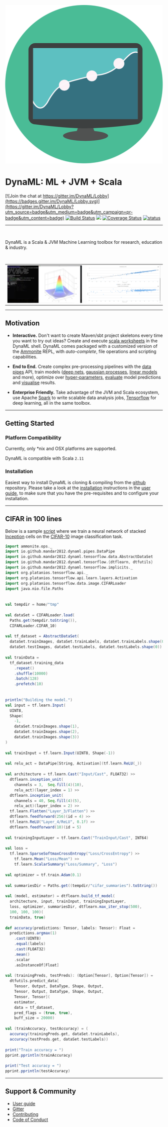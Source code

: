 ![3dplot](docs/images/dynaml_logo3.png)

# DynaML: ML + JVM + Scala


[![Join the chat at https://gitter.im/DynaML/Lobby](https://badges.gitter.im/DynaML/Lobby.svg)](https://gitter.im/DynaML/Lobby?utm_source=badge&utm_medium=badge&utm_campaign=pr-badge&utm_content=badge) [![Build Status](https://travis-ci.org/transcendent-ai-labs/DynaML.svg?branch=master)](https://travis-ci.org/transcendent-ai-labs/DynaML) [![](https://jitpack.io/v/transcendent-ai-labs/DynaML.svg)](https://jitpack.io/#transcendent-ai-labs/DynaML)
[![Coverage Status](https://coveralls.io/repos/github/transcendent-ai-labs/DynaML/badge.svg)](https://coveralls.io/github/transcendent-ai-labs/DynaML)
[![status](http://joss.theoj.org/papers/a561bdd3e960c5b0718c67c3f73c6f3b/status.svg)](http://joss.theoj.org/papers/a561bdd3e960c5b0718c67c3f73c6f3b)

------------------

<br/>

DynaML is a Scala & JVM Machine Learning toolbox for research, education & industry.

<br/>

<table>
    <tr>
        <th> <img src="docs-old/images/plot3dsmall.jpeg" alt="Plot3d"> </th> 
        <th> <img src="docs-old/images/plots_small.png" alt="Plot2d"> </th>
    </tr>
</table>


------------------

## Motivation


 - __Interactive.__ Don't want to create Maven/sbt project skeletons
 every time you want to try out ideas? Create and execute [scala worksheets](scripts/randomvariables.sc) 
 in the DynaML shell. DynaML comes packaged with a customized version of the [Ammonite](http://ammonite.io) REPL, 
 with *auto-complete*, file operations and scripting capabilities.  
 
 - __End to End.__ Create complex pre-processing pipelines with the [data pipes](https://transcendent-ai-labs.github.io/DynaML/pipes/pipes/) API, 
 train models ([deep nets](scripts/cifar.sc), [gaussian processes](https://transcendent-ai-labs.github.io/DynaML/core/core_gp/), 
 [linear models](https://transcendent-ai-labs.github.io/DynaML/core/core_glm/) and more), 
 optimize over [hyper-parameters](https://transcendent-ai-labs.github.io/DynaML/core/core_opt_global/), 
 [evaluate](https://transcendent-ai-labs.github.io/DynaML/core/core_model_evaluation/) model predictions and 
 [visualise](https://transcendent-ai-labs.github.io/DynaML/core/core_graphics/) results.
 
 - __Enterprise Friendly.__ Take advantage of the JVM and Scala ecosystem, use Apache [Spark](https://spark.apache.org) 
 to write scalable data analysis jobs, [Tensorflow](http://tensorflow.org) for deep learning, all in the same toolbox.

------------------

## Getting Started

### Platform Compatibility

Currently, only *nix and OSX platforms are supported.

DynaML is compatible with Scala `2.11`

### Installation

Easiest way to install DynaML is cloning & compiling from the [github](/) repository. Please take a look at 
the [installation](https://transcendent-ai-labs.github.io/DynaML/installation/installation/) instructions in the 
[user guide](https://transcendent-ai-labs.github.io/DynaML/), to make sure that you have the pre-requisites 
and to configure your installation.

------------------

## CIFAR in 100 lines

Below is a sample [script](scripts/cifar.sc) where we train a neural network of stacked 
[Inception](https://arxiv.org/pdf/1409.4842.pdf) cells on the [CIFAR-10](https://en.wikipedia.org/wiki/CIFAR-10)
image classification task.

```scala
import ammonite.ops._
import io.github.mandar2812.dynaml.pipes.DataPipe
import io.github.mandar2812.dynaml.tensorflow.data.AbstractDataSet
import io.github.mandar2812.dynaml.tensorflow.{dtflearn, dtfutils}
import io.github.mandar2812.dynaml.tensorflow.implicits._
import org.platanios.tensorflow.api._
import org.platanios.tensorflow.api.learn.layers.Activation
import org.platanios.tensorflow.data.image.CIFARLoader
import java.nio.file.Paths


val tempdir = home/"tmp"

val dataSet = CIFARLoader.load(
  Paths.get(tempdir.toString()), 
  CIFARLoader.CIFAR_10)

val tf_dataset = AbstractDataSet(
  dataSet.trainImages, dataSet.trainLabels, dataSet.trainLabels.shape(0),
  dataSet.testImages, dataSet.testLabels, dataSet.testLabels.shape(0))

val trainData =
  tf_dataset.training_data
    .repeat()
    .shuffle(10000)
    .batch(128)
    .prefetch(10)


println("Building the model.")
val input = tf.learn.Input(
  UINT8, 
  Shape(
    -1, 
    dataSet.trainImages.shape(1), 
    dataSet.trainImages.shape(2), 
    dataSet.trainImages.shape(3))
)

val trainInput = tf.learn.Input(UINT8, Shape(-1))

val relu_act = DataPipe[String, Activation](tf.learn.ReLU(_))

val architecture = tf.learn.Cast("Input/Cast", FLOAT32) >>
  dtflearn.inception_unit(
    channels = 3,  Seq.fill(4)(10), 
    relu_act)(layer_index = 1) >>
  dtflearn.inception_unit(
    channels = 40, Seq.fill(4)(5), 
    relu_act)(layer_index = 2) >>
  tf.learn.Flatten("Layer_3/Flatten") >>
  dtflearn.feedforward(256)(id = 4) >>
  tf.learn.ReLU("Layer_4/ReLU", 0.1f) >>
  dtflearn.feedforward(10)(id = 5)

val trainingInputLayer = tf.learn.Cast("TrainInput/Cast", INT64)

val loss = 
  tf.learn.SparseSoftmaxCrossEntropy("Loss/CrossEntropy") >> 
    tf.learn.Mean("Loss/Mean") >> 
    tf.learn.ScalarSummary("Loss/Summary", "Loss")

val optimizer = tf.train.Adam(0.1)

val summariesDir = Paths.get((tempdir/"cifar_summaries").toString())

val (model, estimator) = dtflearn.build_tf_model(
  architecture, input, trainInput, trainingInputLayer,
  loss, optimizer, summariesDir, dtflearn.max_iter_stop(500),
  100, 100, 100)(
  trainData, true)

def accuracy(predictions: Tensor, labels: Tensor): Float =
  predictions.argmax(1)
    .cast(UINT8)
    .equal(labels)
    .cast(FLOAT32)
    .mean()
    .scalar
    .asInstanceOf[Float]

val (trainingPreds, testPreds): (Option[Tensor], Option[Tensor]) =
  dtfutils.predict_data[
    Tensor, Output, DataType, Shape, Output,
    Tensor, Output, DataType, Shape, Output,
    Tensor, Tensor](
    estimator,
    data = tf_dataset,
    pred_flags = (true, true),
    buff_size = 20000)

val (trainAccuracy, testAccuracy) = (
  accuracy(trainingPreds.get, dataSet.trainLabels),
  accuracy(testPreds.get, dataSet.testLabels))

print("Train accuracy = ")
pprint.pprintln(trainAccuracy)

print("Test accuracy = ")
pprint.pprintln(testAccuracy)
```

------------------


## Support & Community

 - [User guide](https://transcendent-ai-labs.github.io/DynaML/)
 - [Gitter](https://gitter.im/DynaML/Lobby?utm_source=badge&utm_medium=badge&utm_campaign=pr-badge&utm_content=badge)
 - [Contributing](https://github.com/transcendent-ai-labs/DynaML/blob/master/CONTRIBUTING.md)
 - [Code of Conduct](https://github.com/transcendent-ai-labs/DynaML/blob/master/CODE_OF_CONDUCT.md)
